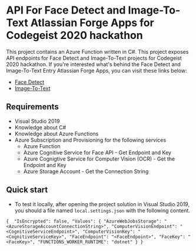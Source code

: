 # API For Face Detect and Image-To-Text Atlassian Forge Apps for Codegeist 2020 hackathon

This project contains an Azure Function written in C#. This project exposes API endpoints for Face Detect and Image-To-Text projects for Codegeist 2020 hackathon. If you're interested what's behind the Face Detect and Image-To-Text Entry Atlassian Forge Apps, you can visit these links below:

- [Face Detect](https://github.com/mecvillarina/forge-mecodes-face-detect)
- [Image-To-Text](https://github.com/mecvillarina/forge-mecodes-image-to-text)

## Requirements

- Visual Studio 2019
- Knowledge about C#
- Knowledge about Azure Functions
- Azure Subscription and Provisioning for the following services
  - Azure Function
  - Azure Cognitive Service for Face API - Get Endpoint and Key
  - Azure Cognigtive Service for Computer Vision (OCR) - Get the Endpoint and Key 
  - Azure Storage Account - Get the Connection String
  
## Quick start
- To test it locally, after opening the project solution in Visual Studio 2019, you should a file named `local.settings.json` with the following content.

`
{ 
  "IsEncrypted": false,
  "Values": {
    "AzureWebJobsStorage": "<AzureStorageAccountConnectionString>",
    "ComputerVisionEndpoint": "<CognitiveServiceEndpoint>",
    "ComputerVisionKey": "<CognitiveServiceKey>",
	"FaceEndpoint": "<FaceEndpoint>",
    "FaceKey": "<FaceKey>",
    "FUNCTIONS_WORKER_RUNTIME": "dotnet"
  }
}
`

